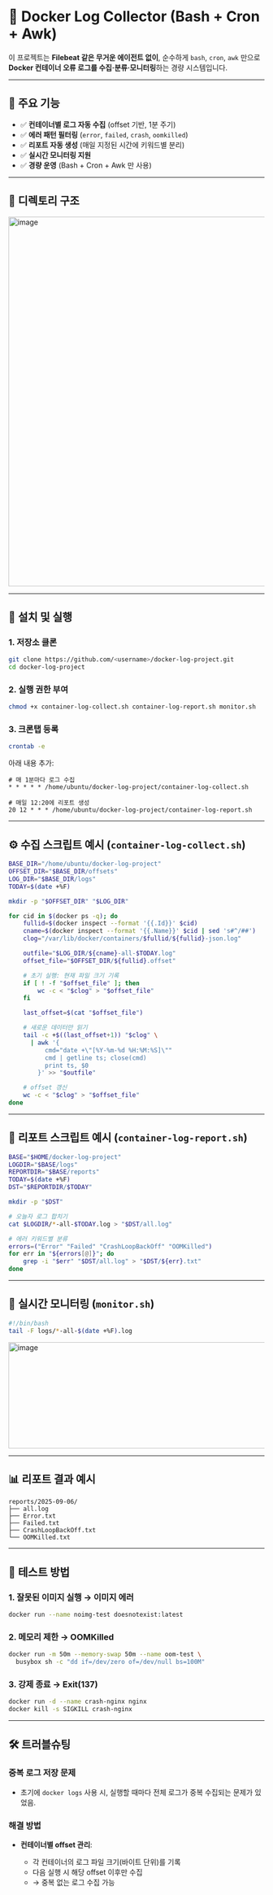 # 🐳 Docker Log Collector (Bash + Cron + Awk)

이 프로젝트는 **Filebeat 같은 무거운 에이전트 없이**,
순수하게 `bash`, `cron`, `awk` 만으로 **Docker 컨테이너 오류 로그를 수집·분류·모니터링**하는 경량 시스템입니다.

---

## 📌 주요 기능

* ✅ **컨테이너별 로그 자동 수집** (offset 기반, 1분 주기)
* ✅ **에러 패턴 필터링** (`error`, `failed`, `crash`, `oomkilled`)
* ✅ **리포트 자동 생성** (매일 지정된 시간에 키워드별 분리)
* ✅ **실시간 모니터링 지원**
* ✅ **경량 운영** (Bash + Cron + Awk 만 사용)

---

## 📂 디렉토리 구조
<img width="886" height="727" alt="image" src="https://github.com/user-attachments/assets/8181bfbd-e7a5-4d6d-8aea-857f5ba50d4a" />

---

## 🚀 설치 및 실행

### 1. 저장소 클론

```bash
git clone https://github.com/<username>/docker-log-project.git
cd docker-log-project
```

### 2. 실행 권한 부여

```bash
chmod +x container-log-collect.sh container-log-report.sh monitor.sh
```

### 3. 크론탭 등록

```bash
crontab -e
```

아래 내용 추가:

```cron
# 매 1분마다 로그 수집
* * * * * /home/ubuntu/docker-log-project/container-log-collect.sh

# 매일 12:20에 리포트 생성
20 12 * * * /home/ubuntu/docker-log-project/container-log-report.sh
```

---

## ⚙️ 수집 스크립트 예시 (`container-log-collect.sh`)

```bash
BASE_DIR="/home/ubuntu/docker-log-project"
OFFSET_DIR="$BASE_DIR/offsets"
LOG_DIR="$BASE_DIR/logs"
TODAY=$(date +%F)

mkdir -p "$OFFSET_DIR" "$LOG_DIR"

for cid in $(docker ps -q); do
    fullid=$(docker inspect --format '{{.Id}}' $cid)
    cname=$(docker inspect --format '{{.Name}}' $cid | sed 's#^/##')
    clog="/var/lib/docker/containers/$fullid/${fullid}-json.log"

    outfile="$LOG_DIR/${cname}-all-$TODAY.log"
    offset_file="$OFFSET_DIR/${fullid}.offset"

    # 초기 실행: 현재 파일 크기 기록
    if [ ! -f "$offset_file" ]; then
        wc -c < "$clog" > "$offset_file"
    fi

    last_offset=$(cat "$offset_file")

    # 새로운 데이터만 읽기
    tail -c +$((last_offset+1)) "$clog" \
      | awk '{
          cmd="date +\"[%Y-%m-%d %H:%M:%S]\""
          cmd | getline ts; close(cmd)
          print ts, $0
        }' >> "$outfile"

    # offset 갱신
    wc -c < "$clog" > "$offset_file"
done
```

---

## 📑 리포트 스크립트 예시 (`container-log-report.sh`)

```bash
BASE="$HOME/docker-log-project"
LOGDIR="$BASE/logs"
REPORTDIR="$BASE/reports"
TODAY=$(date +%F)
DST="$REPORTDIR/$TODAY"

mkdir -p "$DST"

# 오늘자 로그 합치기
cat $LOGDIR/*-all-$TODAY.log > "$DST/all.log"

# 에러 키워드별 분류
errors=("Error" "Failed" "CrashLoopBackOff" "OOMKilled")
for err in "${errors[@]}"; do
    grep -i "$err" "$DST/all.log" > "$DST/${err}.txt"
done
```

---

## 👀 실시간 모니터링 (`monitor.sh`)

```bash
#!/bin/bash
tail -F logs/*-all-$(date +%F).log
```
<img width="861" height="209" alt="image" src="https://github.com/user-attachments/assets/a9f7e449-a20c-4f70-b674-571e7bee2c48" />

---

## 📊 리포트 결과 예시

```
reports/2025-09-06/
├── all.log
├── Error.txt
├── Failed.txt
├── CrashLoopBackOff.txt
└── OOMKilled.txt
```

---

## 🧪 테스트 방법

### 1. 잘못된 이미지 실행 → 이미지 에러

```bash
docker run --name noimg-test doesnotexist:latest
```

### 2. 메모리 제한 → OOMKilled

```bash
docker run -m 50m --memory-swap 50m --name oom-test \
  busybox sh -c "dd if=/dev/zero of=/dev/null bs=100M"
```

### 3. 강제 종료 → Exit(137)

```bash
docker run -d --name crash-nginx nginx
docker kill -s SIGKILL crash-nginx
```

---

## 🛠️ 트러블슈팅

### 중복 로그 저장 문제

* 초기에 `docker logs` 사용 시, 실행할 때마다 전체 로그가 중복 수집되는 문제가 있었음.

### 해결 방법

* **컨테이너별 offset 관리**:

  * 각 컨테이너의 로그 파일 크기(바이트 단위)를 기록
  * 다음 실행 시 해당 offset 이후만 수집
  * → 중복 없는 로그 수집 가능
